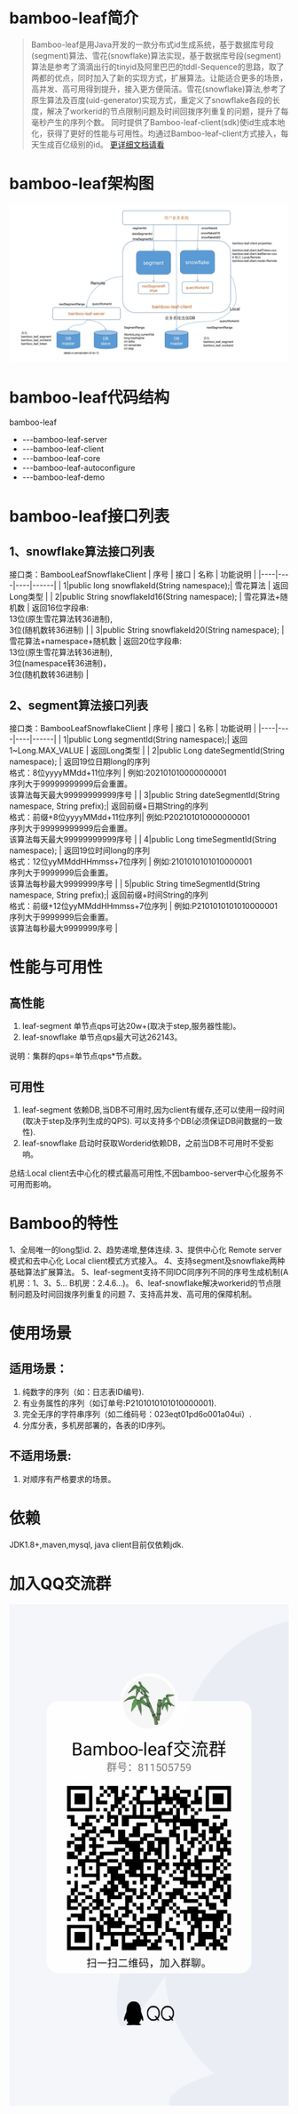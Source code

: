 # bamboo-leaf简介
> Bamboo-leaf是用Java开发的一款分布式id生成系统，基于数据库号段(segment)算法、雪花(snowflake)算法实现，基于数据库号段(segment)算法是参考了滴滴出行的tinyid及阿里巴巴的tddl-Sequence的思路，取了两都的优点，同时加入了新的实现方式，扩展算法。让能适合更多的场景，高并发、高可用得到提升，接入更方便简洁。雪花(snowflake)算法,参考了原生算法及百度(uid-generator)实现方式，重定义了snowflake各段的长度，解决了workerid的节点限制问题及时间回拨序列重复的问题，提升了每毫秒产生的序列个数。
同时提供了Bamboo-leaf-client(sdk)使id生成本地化，获得了更好的性能与可用性。均通过Bamboo-leaf-client方式接入，每天生成百亿级别的id。
[更详细文档请看](https://gitee.com/sunney/bamboo-leaf/wikis/Home?sort_id=3295968)

# bamboo-leaf架构图
![架构图](./doc/image/bamboo-leaf.jpg)

# bamboo-leaf代码结构
bamboo-leaf
- ---bamboo-leaf-server
- ---bamboo-leaf-client
- ---bamboo-leaf-core
- ---bamboo-leaf-autoconfigure
- ---bamboo-leaf-demo

# bamboo-leaf接口列表
## 1、snowflake算法接口列表
   接口类：BambooLeafSnowflakeClient
| 序号 | 接口 | 名称 | 功能说明 |
|----|----|----|------|
|   1|public long snowflakeId(String namespace);| 雪花算法   |   返回Long类型   |
|   2|public String snowflakeId16(String namespace); |  雪花算法+随机数  | 返回16位字段串:<br>13位(原生雪花算法转36进制), <br>3位(随机数转36进制)   |
|   3|public String snowflakeId20(String namespace); |  雪花算法+namespace+随机数  |  返回20位字段串:<br>13位(原生雪花算法转36进制), <br>3位(namespace转36进制)， <br>3位(随机数转36进制)    |

## 2、segment算法接口列表
接口类：BambooLeafSnowflakeClient
| 序号 | 接口 | 名称 | 功能说明 |
|----|----|----|------|
|   1|public Long segmentId(String namespace);| 返回1~Long.MAX_VALUE   |   返回Long类型   |
|   2|public Long dateSegmentId(String namespace); |  返回19位日期long的序列<br>格式：8位yyyyMMdd+11位序列  | 例如:202101010000000001<br>序列大于99999999999后会重置。<br>该算法每天最大99999999999序号 |
|   3|public String dateSegmentId(String namespace, String prefix);| 返回前缀+日期String的序列<br>格式：前缀+8位yyyyMMdd+11位序列| 例如:P202101010000000001<br>序列大于99999999999后会重置。<br>该算法每天最大99999999999序号  |
|   4|public Long timeSegmentId(String namespace); |  返回19位时间long的序列<br>格式：12位yyMMddHHmmss+7位序列  | 例如:2101010101010000001<br>序列大于9999999后会重置。<br>该算法每秒最大9999999序号   |
|   5|public String timeSegmentId(String namespace, String prefix);|  返回前缀+时间String的序列<br>格式：前缀+12位yyMMddHHmmss+7位序列   | 例如:P2101010101010000001<br>序列大于9999999后会重置。<br>该算法每秒最大9999999序号     |


# 性能与可用性
## 高性能
1. leaf-segment 单节点qps可达20w+(取决于step,服务器性能)。
2. leaf-snowflake 单节点qps最大可达262143。

说明：集群的qps=单节点qps*节点数。

## 可用性
1. leaf-segment
   依赖DB,当DB不可用时,因为client有缓存,还可以使用一段时间(取决于step及序列生成的QPS).
   可以支持多个DB(必须保证DB间数据的一致性).
2. leaf-snowflake
   启动时获取Worderid依赖DB，之前当DB不可用时不受影响。

总结:Local client去中心化的模式最高可用性,不因bamboo-server中心化服务不可用而影响。

# Bamboo的特性
1、全局唯一的long型id.
2、趋势递增,整体连续.
3、提供中心化 Remote server模式和去中心化 Local client模式方式接入。
4、支持segment及snowflake两种基础算法扩展算法。
5、leaf-segment支持不同IDC同序列不同的序号生成机制(A机房：1、3、5... B机房：2.4.6...)。
6、leaf-snowflake解决workerid的节点限制问题及时间回拨序列重复的问题
7、支持高并发、高可用的保障机制。

# 使用场景
## 适用场景：
1. 纯数字的序列（如：日志表ID编号).
2. 有业务属性的序列（如订单号:P2101010101010000001).
3. 完全无序的字符串序列（如二维码号：023eqt01pd6o001a04ui）.
4. 分库分表，多机房部署的，各表的ID序列。

## 不适用场景:
1. 对顺序有严格要求的场景。

 # 依赖
JDK1.8+,maven,mysql, java client目前仅依赖jdk.

 # 加入QQ交流群
 ![架构图](./doc/image/QQ-club.png)